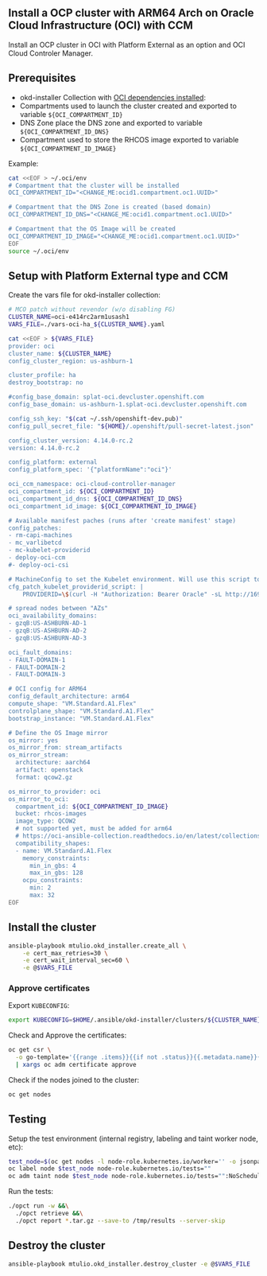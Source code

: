 ## Install a OCP cluster with ARM64 Arch on Oracle Cloud Infrastructure (OCI) with CCM

Install an OCP cluster in OCI with Platform External as an option and OCI Cloud Controler Manager.

## Prerequisites

- okd-installer Collection with [OCI dependencies installed](./oci-prerequisites.md):
- Compartments used to launch the cluster created and exported to variable `${OCI_COMPARTMENT_ID}`
- DNS Zone place the DNS zone and exported to variable `${OCI_COMPARTMENT_ID_DNS}`
- Compartment used to store the RHCOS image exported to variable `${OCI_COMPARTMENT_ID_IMAGE}`

Example:

```bash
cat <<EOF > ~/.oci/env
# Compartment that the cluster will be installed
OCI_COMPARTMENT_ID="<CHANGE_ME:ocid1.compartment.oc1.UUID>"

# Compartment that the DNS Zone is created (based domain)
OCI_COMPARTMENT_ID_DNS="<CHANGE_ME:ocid1.compartment.oc1.UUID>"

# Compartment that the OS Image will be created
OCI_COMPARTMENT_ID_IMAGE="<CHANGE_ME:ocid1.compartment.oc1.UUID>"
EOF
source ~/.oci/env
```

## Setup with Platform External type and CCM

Create the vars file for okd-installer collection:

```bash
# MCO patch without revendor (w/o disabling FG)
CLUSTER_NAME=oci-e414rc2arm1usash1
VARS_FILE=./vars-oci-ha_${CLUSTER_NAME}.yaml

cat <<EOF > ${VARS_FILE}
provider: oci
cluster_name: ${CLUSTER_NAME}
config_cluster_region: us-ashburn-1

cluster_profile: ha
destroy_bootstrap: no

#config_base_domain: splat-oci.devcluster.openshift.com
config_base_domain: us-ashburn-1.splat-oci.devcluster.openshift.com

config_ssh_key: "$(cat ~/.ssh/openshift-dev.pub)"
config_pull_secret_file: "${HOME}/.openshift/pull-secret-latest.json"

config_cluster_version: 4.14.0-rc.2
version: 4.14.0-rc.2

config_platform: external
config_platform_spec: '{"platformName":"oci"}'

oci_ccm_namespace: oci-cloud-controller-manager
oci_compartment_id: ${OCI_COMPARTMENT_ID}
oci_compartment_id_dns: ${OCI_COMPARTMENT_ID_DNS}
oci_compartment_id_image: ${OCI_COMPARTMENT_ID_IMAGE}

# Available manifest paches (runs after 'create manifest' stage)
config_patches:
- rm-capi-machines
- mc_varlibetcd
- mc-kubelet-providerid
- deploy-oci-ccm
#- deploy-oci-csi

# MachineConfig to set the Kubelet environment. Will use this script to discover the ProviderID
cfg_patch_kubelet_providerid_script: |
    PROVIDERID=\$(curl -H "Authorization: Bearer Oracle" -sL http://169.254.169.254/opc/v2/instance/ | jq -r .id);

# spread nodes between "AZs"
oci_availability_domains:
- gzqB:US-ASHBURN-AD-1
- gzqB:US-ASHBURN-AD-2
- gzqB:US-ASHBURN-AD-3

oci_fault_domains:
- FAULT-DOMAIN-1
- FAULT-DOMAIN-2
- FAULT-DOMAIN-3

# OCI config for ARM64
config_default_architecture: arm64
compute_shape: "VM.Standard.A1.Flex"
controlplane_shape: "VM.Standard.A1.Flex"
bootstrap_instance: "VM.Standard.A1.Flex"

# Define the OS Image mirror
os_mirror: yes
os_mirror_from: stream_artifacts
os_mirror_stream:
  architecture: aarch64
  artifact: openstack
  format: qcow2.gz

os_mirror_to_provider: oci
os_mirror_to_oci:
  compartment_id: ${OCI_COMPARTMENT_ID_IMAGE}
  bucket: rhcos-images
  image_type: QCOW2
  # not supported yet, must be added for arm64
  # https://oci-ansible-collection.readthedocs.io/en/latest/collections/oracle/oci/oci_compute_image_shape_compatibility_entry_module.html#ansible-collections-oracle-oci-oci-compute-image-shape-compatibility-entry-module
  compatibility_shapes:
  - name: VM.Standard.A1.Flex
    memory_constraints:
      min_in_gbs: 4
      max_in_gbs: 128
    ocpu_constraints:
      min: 2
      max: 32
EOF
```

## Install the cluster

```bash
ansible-playbook mtulio.okd_installer.create_all \
    -e cert_max_retries=30 \
    -e cert_wait_interval_sec=60 \
    -e @$VARS_FILE
```

### Approve certificates

Export `KUBECONFIG`:

```bash
export KUBECONFIG=$HOME/.ansible/okd-installer/clusters/${CLUSTER_NAME}/auth/kubeconfig
```

Check and Approve the certificates:
```bash
oc get csr \
  -o go-template='{{range .items}}{{if not .status}}{{.metadata.name}}{{"\n"}}{{end}}{{end}}' \
  | xargs oc adm certificate approve
```

Check if the nodes joined to the cluster:

```bash
oc get nodes
```

## Testing

Setup the test environment (internal registry, labeling and taint worker node, etc):

```bash
test_node=$(oc get nodes -l node-role.kubernetes.io/worker='' -o jsonpath='{.items[0].metadata.name}')
oc label node $test_node node-role.kubernetes.io/tests=""
oc adm taint node $test_node node-role.kubernetes.io/tests="":NoSchedule
```

Run the tests:

```bash
./opct run -w &&\
  ./opct retrieve &&\
  ./opct report *.tar.gz --save-to /tmp/results --server-skip
```

## Destroy the cluster

```bash
ansible-playbook mtulio.okd_installer.destroy_cluster -e @$VARS_FILE
```